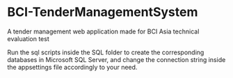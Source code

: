 # BCI-TenderManagementSystem
A tender management web application made for BCI Asia technical evaluation test

Run the sql scripts inside the SQL folder to create the corresponding databases in Microsoft SQL Server, and change the connection string inside the appsettings file accordingly to your need.
